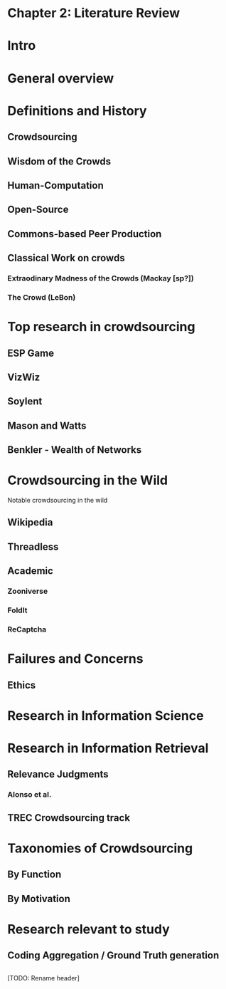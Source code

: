 Chapter 2: Literature Review
=============================

# Intro

# General overview

# Definitions and History

## Crowdsourcing

## Wisdom of the Crowds

## Human-Computation

## Open-Source

## Commons-based Peer Production

## Classical Work on crowds

### Extraodinary Madness of the Crowds (Mackay [sp?])

### The Crowd (LeBon)


# Top research in crowdsourcing

## ESP Game

## VizWiz

## Soylent

## Mason and Watts

## Benkler - Wealth of Networks


# Crowdsourcing in the Wild
Notable crowdsourcing in the wild

## Wikipedia

## Threadless

## Academic

### Zooniverse

### FoldIt

### ReCaptcha


# Failures and Concerns



## Ethics


# Research in Information Science



# Research in Information Retrieval

## Relevance Judgments

### Alonso et al.

## TREC Crowdsourcing track


# Taxonomies of Crowdsourcing

## By Function

## By Motivation


# Research relevant to study

## Coding Aggregation / Ground Truth generation

## 

[TODO: Rename header]

